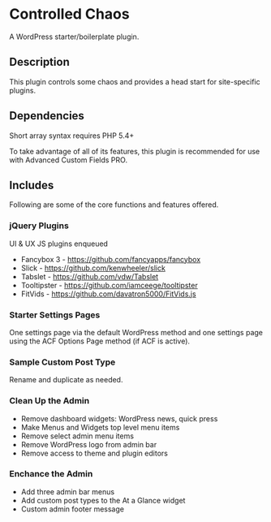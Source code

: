 Controlled Chaos
================
A WordPress starter/boilerplate plugin.

## Description
This plugin controls some chaos and provides a head start for site-specific plugins.

## Dependencies

Short array syntax requires PHP 5.4+

To take advantage of all of its features, this plugin is recommended for use with Advanced Custom Fields PRO.

## Includes
Following are some of the core functions and features offered.

### jQuery Plugins
UI & UX JS plugins enqueued

* Fancybox 3 - https://github.com/fancyapps/fancybox
* Slick - https://github.com/kenwheeler/slick
* Tabslet - https://github.com/vdw/Tabslet
* Tooltipster - https://github.com/iamceege/tooltipster
* FitVids - https://github.com/davatron5000/FitVids.js

### Starter Settings Pages
One settings page via the default WordPress method and one settings page using the ACF Options Page method (if ACF is active).

### Sample Custom Post Type
Rename and duplicate as needed.

### Clean Up the Admin
* Remove dashboard widgets: WordPress news, quick press
* Make Menus and Widgets top level menu items
* Remove select admin menu items
* Remove WordPress logo from admin bar
* Remove access to theme and plugin editors

### Enchance the Admin
* Add three admin bar menus
* Add custom post types to the At a Glance widget
* Custom admin footer message